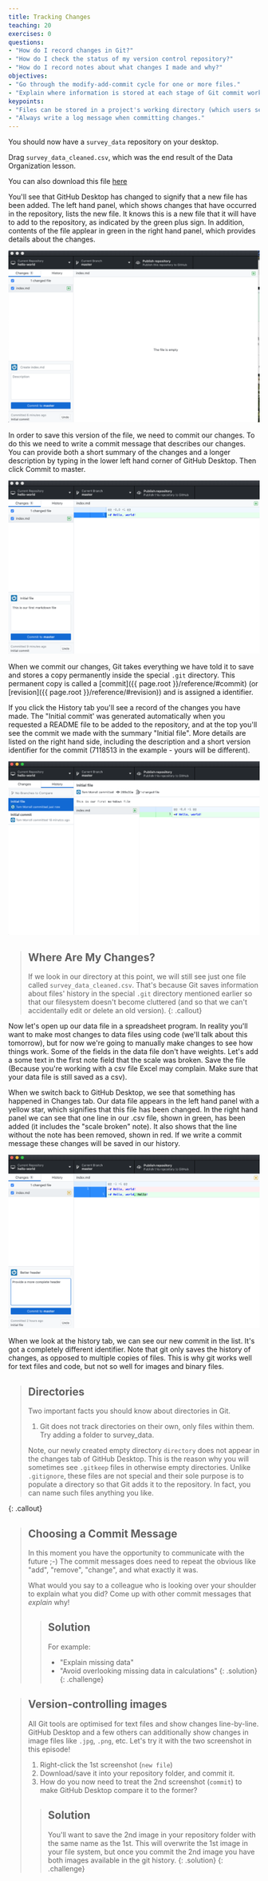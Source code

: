 ```yaml
---
title: Tracking Changes
teaching: 20
exercises: 0
questions:
- "How do I record changes in Git?"
- "How do I check the status of my version control repository?"
- "How do I record notes about what changes I made and why?"
objectives:
- "Go through the modify-add-commit cycle for one or more files."
- "Explain where information is stored at each stage of Git commit workflow."
keypoints:
- "Files can be stored in a project's working directory (which users see), the staging area (where the next commit is being built up) and the local repository (where commits are permanently recorded)."
- "Always write a log message when committing changes."
---
```


You should now have a `survey_data` repository on your desktop.

Drag `survey_data_cleaned.csv`, which was the end result of the Data Organization lesson.

You can also download this file [here](https://raw.githubusercontent.com/caltechlibrary/git-desktop/gh-pages/data/survey_data_cleaned.csv)

You'll see that GitHub Desktop has changed to signify that a new file has been added. The left hand panel, which shows changes that have occurred in the repository, lists the new file.  It knows this is a new file that it will have to add to the repository, as indicated by the green plus sign.  In addition, contents of the file applear in green in the right hand panel, which provides details about the changes.  

![new file](../fig/GitDesktopChanges1.png)

In order to save this version of the file, we need to commit our changes. To do this we need to write a commit message that describes our changes.  You can provide both a short summary of the changes and a longer description by typing in the lower left hand corner of GitHub Desktop. Then click Commit to master.   

![commit](../fig/GitDesktopChanges2.png)

When we commit our changes,
Git takes everything we have told it to save 
and stores a copy permanently inside the special `.git` directory.
This permanent copy is called a [commit]({{ page.root }}/reference/#commit)
(or [revision]({{ page.root }}/reference/#revision)) and is assigned a identifier.  

If you click the History tab you'll see a record of the changes you have made.  The "Initial commit' was generated automatically when you requested a README file to be added to the repository, and at the top you'll see the commit we made with the summary "Initial file".  More details are listed on the right hand side, including the description and a short version identifier for the commit (7118513 in the example - yours will be different). 

![history](../fig/GitDesktopChanges3.png)

> ## Where Are My Changes?
> If we look in our directory at this point, we will still see just one file called `survey_data_cleaned.csv`.
> That's because Git saves information about files' history
> in the special `.git` directory mentioned earlier
> so that our filesystem doesn't become cluttered
> (and so that we can't accidentally edit or delete an old version).
{: .callout}

Now let's open up our data file in a spreadsheet program.  In reality you'll want to make most changes to data files using code (we'll talk about this tomorrow), but for now we're going to manually make changes to see how things work.  Some of the fields in the data file don't have weights.  Let's add a some text in the first note field that the scale was broken.  Save the file (Because you're working with a csv file Excel may complain.  Make sure that your data file is still saved as a csv).

When we switch back to GitHub Desktop, we see that something has happened in Changes tab.  Our data file appears in the left hand panel with a yellow star, which signifies that this file has been changed.  In the right hand panel we can see that one line in our .csv file, shown in green, has been added (it includes the "scale broken" note).  It also shows that the line without the note has been removed, shown in red.  If we write a commit message these changes will be saved in our history.

![new_change](../fig/GitDesktopChanges4.png)

When we look at the history tab, we can see our new commit in the list.  It's got a completely different identifier.  Note that git only saves the history of changes, as opposed to multiple copies of files.  This is why git works well for text files and code, but not so well for images and binary files.

> ## Directories
>
> Two important facts you should know about directories in Git.
>
> 1. Git does not track directories on their own, only files within them.
> Try adding a folder to survey_data.
> 
> Note, our newly created empty directory `directory` does not appear in
> the changes tab of GitHub Desktop. This is the reason why you will sometimes see `.gitkeep` files
> in otherwise empty directories. Unlike `.gitignore`, these files are not special
> and their sole purpose is to populate a directory so that Git adds it to
> the repository. In fact, you can name such files anything you like.
>
>
{: .callout}

> ## Choosing a Commit Message
>
> In this moment you have the opportunity to communicate with the future ;-)
> The commit messages does need to repeat the obvious like "add", "remove",
> "change", and what exactly it was.
> 
> What would you say to a colleague who is looking over your shoulder to
> explain what you did? Come up with other commit messages that _explain_ why!
>
> > ## Solution
> > For example:
> > - "Explain missing data"
> > - "Avoid overlooking missing data in calculations"
> {: .solution}
{: .challenge}

> ## Version-controlling images
>
> All Git tools are optimised for text files and show changes line-by-line.
> GitHub Desktop and a few others can additionally show changes in image files
> like `.jpg`, `.png`, etc. Let's try it with the two screenshot in this episode!
>
> 1. Right-click the 1st screenshot (`new file`)
> 2. Download/save it into your repository folder, and commit it.
> 3. How do you now need to treat the 2nd screenshot (`commit`) to make GitHub
>    Desktop compare it to the former?
>
> > ## Solution
> > You'll want to save the 2nd image in your repository folder with the same name 
> > as the 1st.  This will overwrite the 1st image in your file system, but once 
> > you commit the 2nd image you have both images available in the git history.
> {: .solution}
{: .challenge}

[commit-messages]: https://chris.beams.io/posts/git-commit/
